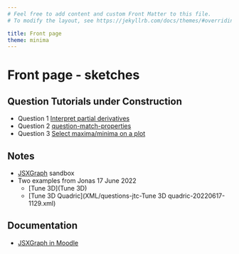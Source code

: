 ```yaml
---
# Feel free to add content and custom Front Matter to this file.
# To modify the layout, see https://jekyllrb.com/docs/themes/#overriding-theme-defaults

title: Front page
theme: minima
---
```


# Front page - sketches

## Question Tutorials under Construction

+ Question 1 [Interpret partial derivatives](question-partial-derivative.md)
+ Question 2 [question-match-properties](question-match-properties.md)
+ Question 3 [Select maxima/minima on a plot](question-select-extremal.md)

## Notes

+ [JSXGraph](JSXGraph) sandbox
+ Two examples from Jonas 17 June 2022
    - [Tune 3D](Tune 3D)
    - [Tune 3D Quadric](XML/questions-jtc-Tune 3D quadric-20220617-1129.xml)

## Documentation

+ [JSXGraph in Moodle](https://moodle.oulu.fi/question/type/stack/doc/doc.php/Authoring/JSXGraph.md)
